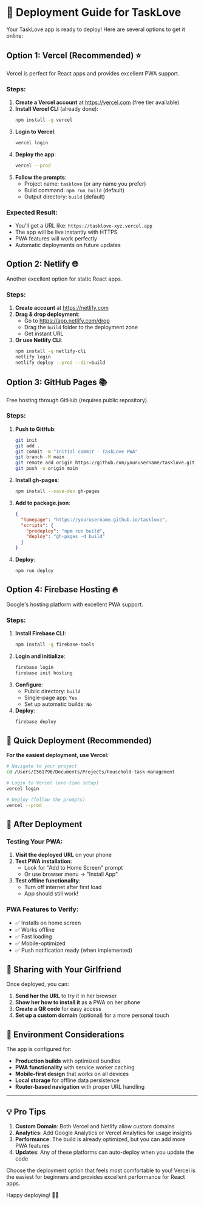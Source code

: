 # 🚀 Deployment Guide for TaskLove

Your TaskLove app is ready to deploy! Here are several options to get it online:

## Option 1: Vercel (Recommended) ⭐

Vercel is perfect for React apps and provides excellent PWA support.

### Steps:
1. **Create a Vercel account** at https://vercel.com (free tier available)
2. **Install Vercel CLI** (already done):
   ```bash
   npm install -g vercel
   ```
3. **Login to Vercel**:
   ```bash
   vercel login
   ```
4. **Deploy the app**:
   ```bash
   vercel --prod
   ```
5. **Follow the prompts**:
   - Project name: `tasklove` (or any name you prefer)
   - Build command: `npm run build` (default)
   - Output directory: `build` (default)

### Expected Result:
- You'll get a URL like: `https://tasklove-xyz.vercel.app`
- The app will be live instantly with HTTPS
- PWA features will work perfectly
- Automatic deployments on future updates

## Option 2: Netlify 🌐

Another excellent option for static React apps.

### Steps:
1. **Create account** at https://netlify.com
2. **Drag & drop deployment**:
   - Go to https://app.netlify.com/drop
   - Drag the `build` folder to the deployment zone
   - Get instant URL
3. **Or use Netlify CLI**:
   ```bash
   npm install -g netlify-cli
   netlify login
   netlify deploy --prod --dir=build
   ```

## Option 3: GitHub Pages 📚

Free hosting through GitHub (requires public repository).

### Steps:
1. **Push to GitHub**:
   ```bash
   git init
   git add .
   git commit -m "Initial commit - TaskLove PWA"
   git branch -M main
   git remote add origin https://github.com/yourusername/tasklove.git
   git push -u origin main
   ```

2. **Install gh-pages**:
   ```bash
   npm install --save-dev gh-pages
   ```

3. **Add to package.json**:
   ```json
   {
     "homepage": "https://yourusername.github.io/tasklove",
     "scripts": {
       "predeploy": "npm run build",
       "deploy": "gh-pages -d build"
     }
   }
   ```

4. **Deploy**:
   ```bash
   npm run deploy
   ```

## Option 4: Firebase Hosting 🔥

Google's hosting platform with excellent PWA support.

### Steps:
1. **Install Firebase CLI**:
   ```bash
   npm install -g firebase-tools
   ```
2. **Login and initialize**:
   ```bash
   firebase login
   firebase init hosting
   ```
3. **Configure**:
   - Public directory: `build`
   - Single-page app: `Yes`
   - Set up automatic builds: `No`
4. **Deploy**:
   ```bash
   firebase deploy
   ```

## 🎯 Quick Deployment (Recommended)

**For the easiest deployment, use Vercel:**

```bash
# Navigate to your project
cd /Users/I561796/Documents/Projects/household-task-management

# Login to Vercel (one-time setup)
vercel login

# Deploy (follow the prompts)
vercel --prod
```

## 📱 After Deployment

### Testing Your PWA:
1. **Visit the deployed URL** on your phone
2. **Test PWA installation**:
   - Look for "Add to Home Screen" prompt
   - Or use browser menu → "Install App"
3. **Test offline functionality**:
   - Turn off internet after first load
   - App should still work!

### PWA Features to Verify:
- ✅ Installs on home screen
- ✅ Works offline
- ✅ Fast loading
- ✅ Mobile-optimized
- ✅ Push notification ready (when implemented)

## 🎁 Sharing with Your Girlfriend

Once deployed, you can:
1. **Send her the URL** to try it in her browser
2. **Show her how to install it** as a PWA on her phone
3. **Create a QR code** for easy access
4. **Set up a custom domain** (optional) for a more personal touch

## 🔧 Environment Considerations

The app is configured for:
- **Production builds** with optimized bundles
- **PWA functionality** with service worker caching
- **Mobile-first design** that works on all devices
- **Local storage** for offline data persistence
- **Router-based navigation** with proper URL handling

---

## 💡 Pro Tips

1. **Custom Domain**: Both Vercel and Netlify allow custom domains
2. **Analytics**: Add Google Analytics or Vercel Analytics for usage insights
3. **Performance**: The build is already optimized, but you can add more PWA features
4. **Updates**: Any of these platforms can auto-deploy when you update the code

Choose the deployment option that feels most comfortable to you! Vercel is the easiest for beginners and provides excellent performance for React apps.

Happy deploying! 🚀💕
